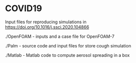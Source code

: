 # COVID19
Input files for reproducing simulations in https://doi.org/10.1016/j.ssci.2020.104866


./OpenFOAM - inputs and a case file for OpenFOAM-7

./Palm - source code and input files for store cough simulation

./Matlab - Matlab code to compute aerosol spreading in a box
